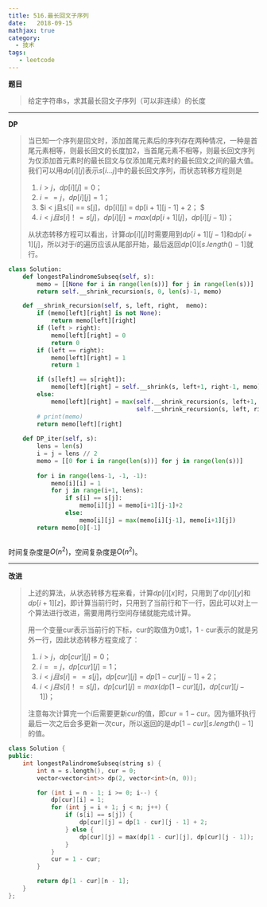 ```yaml
---
title: 516.最长回文子序列
date:   2018-09-15
mathjax: true 
category: 
  - 技术
tags: 
   - leetcode
---
```


**题目**

> 给定字符串s，求其最长回文子序列（可以非连续）的长度

----

**DP**

>当已知一个序列是回文时，添加首尾元素后的序列存在两种情况，一种是首尾元素相等，则最长回文的长度加2，当首尾元素不相等，则最长回文序列为仅添加首元素时的最长回文与仅添加尾元素时的最长回文之间的最大值。我们可以用$dp[i][j]$表示$s[i…j]$中的最长回文序列，而状态转移方程则是 
>1. $i > j，dp[i][j] = 0；$ 
>2. $i == j，dp[i][j] = 1；$ 
>3. $i < j且s[i] == s[j]，dp[i][j] = dp[i + 1][j - 1] + 2； $
>4. $i < j且s[i]！= s[j]，dp[i][j] = max(dp[i + 1][j]，dp[i][j - 1])；$
>
>从状态转移方程可以看出，计算$dp[i][j]$时需要用到$dp[i+1][j - 1]$和$dp[i + 1][j]$，所以对于$i$的遍历应该从尾部开始，最后返回$dp[0][s.length() - 1]$就行。

```python
class Solution:
	def longestPalindromeSubseq(self, s):
		memo = [[None for i in range(len(s))] for j in range(len(s))]
		return self.__shrink_recursion(s, 0, len(s)-1, memo)

	def __shrink_recursion(self, s, left, right,  memo):
		if (memo[left][right] is not None):
			return memo[left][right]
		if (left > right):
			memo[left][right] = 0
			return 0
		if (left == right):
			memo[left][right] = 1
			return 1

		if (s[left] == s[right]):
			memo[left][right] = self.__shrink(s, left+1, right-1, memo) + 2
		else:
			memo[left][right] = max(self.__shrink_recursion(s, left+1, right, memo),\
                                    self.__shrink_recursion(s, left, right-1, memo))
		# print(memo)
		return memo[left][right]
   
	def DP_iter(self, s):
		lens = len(s)
		i = j = lens // 2
		memo = [[0 for i in range(len(s))] for j in range(len(s))]
		
		for i in range(lens-1, -1, -1):
			memo[i][i] = 1
			for j in range(i+1, lens):
				if s[i] == s[j]:
					memo[i][j] = memo[i+1][j-1]+2
				else:
					memo[i][j] = max(memo[i][j-1], memo[i+1][j])
		return memo[0][-1]
   
```

时间复杂度是$O(n^2)$，空间复杂度是$O(n^2)$。

---

**改进**

>上述的算法，从状态转移方程来看，计算$dp[i][x]$时，只用到了$dp[i][y]$和$dp[i + 1][z]$，即计算当前行时，只用到了当前行和下一行，因此可以对上一个算法进行改进，需要用两行空间存储就能完成计算。
>
>用一个变量cur表示当前行的下标，cur的取值为0或1，1 - cur表示的就是另外一行，因此状态转移方程变成了： 
>
>1. $i > j，dp[cur][j] = 0； $
>2. $i == j，dp[cur][j] = 1； $
>3. $i < j且s[i] == s[j]，dp[cur][j] = dp[1 - cur][j - 1] + 2；$
>4. $i < j且s[i]！= s[j]，dp[cur][j] = max(dp[1 - cur][j]，dp[cur][j - 1])； $
>
>注意每次计算完一个$i$后需要更新$cur$的值，即$cur = 1 - cur$。因为循环执行最后一次之后会多更新一次cur，所以返回的是$dp[1 - cur][s.length() - 1]$的值。

```c++
class Solution {
public:
    int longestPalindromeSubseq(string s) {
        int n = s.length(), cur = 0;
        vector<vector<int>> dp(2, vector<int>(n, 0));

        for (int i = n - 1; i >= 0; i--) {
            dp[cur][i] = 1;
            for (int j = i + 1; j < n; j++) {
                if (s[i] == s[j]) {
                    dp[cur][j] = dp[1 - cur][j - 1] + 2;
                } else {
                    dp[cur][j] = max(dp[1 - cur][j], dp[cur][j - 1]);
                }
            }
            cur = 1 - cur;
        }

        return dp[1 - cur][n - 1];
    }
};
```




